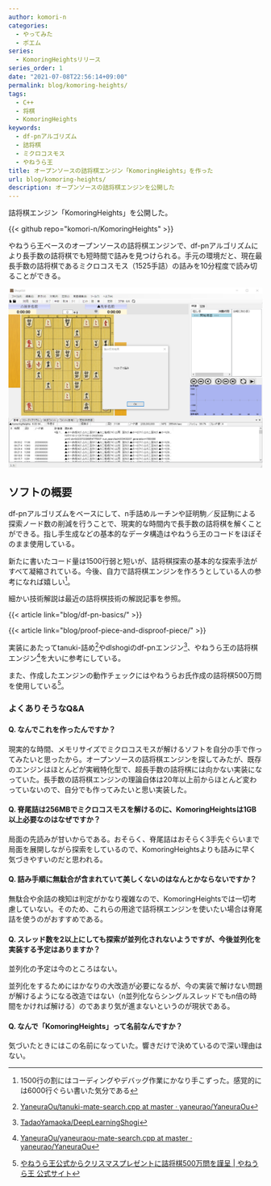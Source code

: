 ```yaml
---
author: komori-n
categories:
  - やってみた
  - ポエム
series:
  - KomoringHeightsリリース
series_order: 1
date: "2021-07-08T22:56:14+09:00"
permalink: blog/komoring-heights/
tags:
  - C++
  - 将棋
  - KomoringHeights
keywords:
  - df-pnアルゴリズム
  - 詰将棋
  - ミクロコスモス
  - やねうら王
title: オープンソースの詰将棋エンジン「KomoringHeights」を作った
url: blog/komoring-heights/
description: オープンソースの詰将棋エンジンを公開した
---
```


詰将棋エンジン「KomoringHeights」を公開した。

{{< github repo="komori-n/KomoringHeights" >}}

やねうら王ベースのオープンソースの詰将棋エンジンで、df-pnアルゴリズムにより長手数の詰将棋でも短時間で詰みを見つけられる。手元の環境だと、現在最長手数の詰将棋であるミクロコスモス（1525手詰）の詰みを10分程度で読み切ることができる。

![使用画面](komoringheights.jpg)

## ソフトの概要

df-pnアルゴリズムをベースにして、n手詰めルーチンや証明駒／反証駒による探索ノード数の削減を行うことで、現実的な時間内で長手数の詰将棋を解くことができる。指し手生成などの基本的なデータ構造はやねうら王のコードをほぼそのまま使用している。

新たに書いたコード量は1500行弱と短いが、詰将棋探索の基本的な探索手法がすべて凝縮されている。今後、自力で詰将棋エンジンを作ろうとしている人の参考になれば嬉しい[^1]。

[^1]: 1500行の割にはコーディングやデバッグ作業にかなり手こずった。感覚的には6000行ぐらい書いた気分である

細かい技術解説は最近の詰将棋技術の解説記事を参照。

{{< article link="blog/df-pn-basics/" >}}

{{< article link="blog/proof-piece-and-disproof-piece/" >}}

実装にあたってtanuki-詰め[^2]やdlshogiのdf-pnエンジン[^3]、やねうら王の詰将棋エンジン[^4]を大いに参考にしている。

[^2]: [YaneuraOu/tanuki-mate-search.cpp at master · yaneurao/YaneuraOu](https://github.com/yaneurao/YaneuraOu/blob/master/source/engine/tanuki-mate-engine/tanuki-mate-search.cpp)
[^3]: [TadaoYamaoka/DeepLearningShogi](https://github.com/TadaoYamaoka/DeepLearningShogi)
[^4]: [YaneuraOu/yaneuraou-mate-search.cpp at master · yaneurao/YaneuraOu](https://github.com/yaneurao/YaneuraOu/blob/master/source/engine/yaneuraou-mate-engine/yaneuraou-mate-search.cpp)

また、作成したエンジンの動作チェックにはやねうらお氏作成の詰将棋500万問を使用している[^5]。

[^5]: [やねうら王公式からクリスマスプレゼントに詰将棋500万問を謹呈 | やねうら王 公式サイト](https://yaneuraou.yaneu.com/2020/12/25/christmas-present/)

### よくありそうなQ&A

#### Q. なんでこれを作ったんですか？

現実的な時間、メモリサイズでミクロコスモスが解けるソフトを自分の手で作ってみたいと思ったから。オープンソースの詰将棋エンジンを探してみたが、既存のエンジンはほとんどが実戦特化型で、超長手数の詰将棋には向かない実装になっていた。長手数の詰将棋エンジンの理論自体は20年以上前からほとんど変わっていないので、自分でも作ってみたいと思い実装した。

#### Q. 脊尾詰は256MBでミクロコスモスを解けるのに、KomoringHeightsは1GB以上必要なのはなぜですか？

局面の先読みが甘いからである。おそらく、脊尾詰はおそらく3手先ぐらいまで局面を展開しながら探索をしているので、KomoringHeightsよりも詰みに早く気づきやすいのだと思われる。

#### Q. 詰み手順に無駄合が含まれていて美しくないのはなんとかならないですか？

無駄合や余詰の検知は判定がかなり複雑なので、KomoringHeightsでは一切考慮していない。そのため、これらの用途で詰将棋エンジンを使いたい場合は脊尾詰を使うのがおすすめである。

#### Q. スレッド数を2以上にしても探索が並列化されないようですが、今後並列化を実装する予定はありますか？

並列化の予定は今のところはない。

並列化をするためにはかなりの大改造が必要になるが、今の実装で解けない問題が解けるようになる改造ではない（n並列化ならシングルスレッドでもn倍の時間をかければ解ける）のであまり気が進まないというのが現状である。

#### Q. なんで「KomoringHeights」って名前なんですか？

気づいたときにはこの名前になっていた。響きだけで決めているので深い理由はない。
